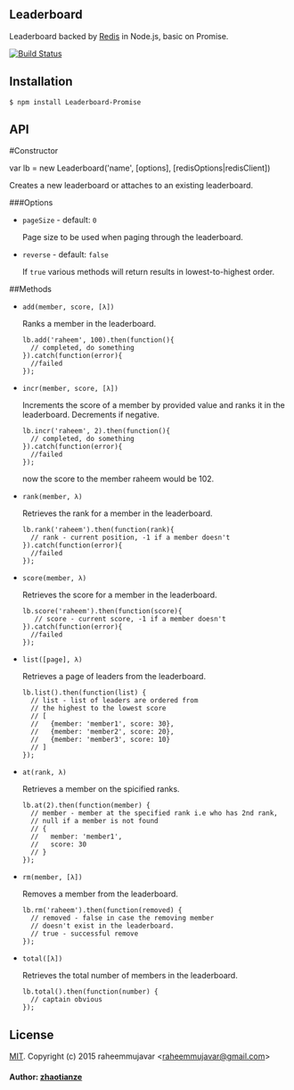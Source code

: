 Leaderboard
-----------

Leaderboard backed by [Redis](http://redis.io) in Node.js, basic on Promise. 

[![Build Status](https://www.npmjs.com/package/Leaderboard-Promise)](https://www.npmjs.com/package/Leaderboard-Promise)

Installation
------------

    $ npm install Leaderboard-Promise

API
---

#Constructor

  var lb = new Leaderboard('name', [options], [redisOptions|redisClient])

Creates a new leaderboard or attaches to an existing leaderboard.

###Options

  - `pageSize` - default: `0`

    Page size to be used when paging through the leaderboard.

  - `reverse` - default: `false`

    If `true` various methods will return results in lowest-to-highest order.

##Methods

  - `add(member, score, [λ])`

    Ranks a member in the leaderboard.

        lb.add('raheem', 100).then(function(){
          // completed, do something
        }).catch(function(error){
          //failed
        });

  - `incr(member, score, [λ])`

    Increments the score of a member by provided value and ranks it in the leaderboard. Decrements if negative.

        lb.incr('raheem', 2).then(function(){
          // completed, do something
        }).catch(function(error){
          //failed
        });
    now the score to the member raheem would be 102.

  - `rank(member, λ)`

    Retrieves the rank for a member in the leaderboard.

        lb.rank('raheem').then(function(rank){
          // rank - current position, -1 if a member doesn't
        }).catch(function(error){
          //failed
        });

  - `score(member, λ)`

    Retrieves the score for a member in the leaderboard.

        lb.score('raheem').then(function(score){
           // score - current score, -1 if a member doesn't
        }).catch(function(error){
          //failed
        });

  - `list([page], λ)`

    Retrieves a page of leaders from the leaderboard.

        lb.list().then(function(list) {
          // list - list of leaders are ordered from
          // the highest to the lowest score
          // [
          //   {member: 'member1', score: 30},
          //   {member: 'member2', score: 20},
          //   {member: 'member3', score: 10}
          // ]
        });

  - `at(rank, λ)`

    Retrieves a member on the spicified ranks.

        lb.at(2).then(function(member) {
          // member - member at the specified rank i.e who has 2nd rank,
          // null if a member is not found
          // {
          //   member: 'member1',
          //   score: 30
          // }
        });

  - `rm(member, [λ])`

    Removes a member from the leaderboard.

        lb.rm('raheem').then(function(removed) {
          // removed - false in case the removing member 
          // doesn't exist in the leaderboard.
          // true - successful remove
        });

  - `total([λ])`

    Retrieves the total number of members in the leaderboard.

        lb.total().then(function(number) {
          // captain obvious
        });


## License 

[MIT](http://en.wikipedia.org/wiki/MIT_License#License_terms). Copyright (c) 2015 raheemmujavar &lt;raheemmujavar@gmail.com&gt;

#### Author: [zhaotianze](https://github.com/ZhaoTianze/leaderboard-promise)
